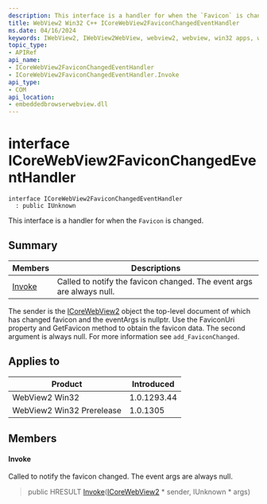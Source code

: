 ```yaml
---
description: This interface is a handler for when the `Favicon` is changed.
title: WebView2 Win32 C++ ICoreWebView2FaviconChangedEventHandler
ms.date: 04/16/2024
keywords: IWebView2, IWebView2WebView, webview2, webview, win32 apps, win32, edge, ICoreWebView2, ICoreWebView2Controller, browser control, edge html, ICoreWebView2FaviconChangedEventHandler
topic_type: 
- APIRef
api_name:
- ICoreWebView2FaviconChangedEventHandler
- ICoreWebView2FaviconChangedEventHandler.Invoke
api_type:
- COM
api_location:
- embeddedbrowserwebview.dll
---
```


# interface ICoreWebView2FaviconChangedEventHandler

```
interface ICoreWebView2FaviconChangedEventHandler
  : public IUnknown
```

This interface is a handler for when the `Favicon` is changed.

## Summary

 Members                        | Descriptions
--------------------------------|---------------------------------------------
[Invoke](#invoke) | Called to notify the favicon changed. The event args are always null.

The sender is the [ICoreWebView2](icorewebview2.md#icorewebview2) object the top-level document of which has changed favicon and the eventArgs is nullptr. Use the FaviconUri property and GetFavicon method to obtain the favicon data. The second argument is always null. For more information see `add_FaviconChanged`.

## Applies to

Product                         | Introduced
--------------------------------|---------------------------------------------
WebView2 Win32            |    1.0.1293.44
WebView2 Win32 Prerelease |    1.0.1305

## Members

#### Invoke

Called to notify the favicon changed. The event args are always null.

> public HRESULT [Invoke](#invoke)([ICoreWebView2](icorewebview2.md#icorewebview2) * sender, IUnknown * args)

